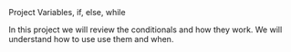 <html>
<head>
Project Variables, if, else, while
</head>
<body>
<p>
In this project we will review the conditionals and how they work. We will understand how to use use them and when.
</p>
</body>
</html>